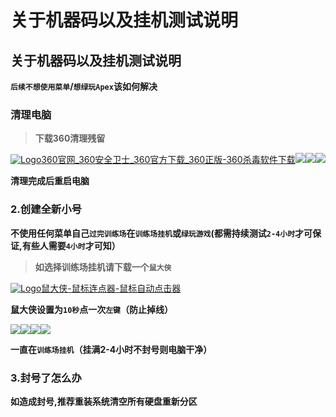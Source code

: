 # 关于机器码以及挂机测试说明

## 关于机器码以及挂机测试说明

**`后续不想使用菜单`/`想绿玩Apex`该如何解决**

### 清理电脑 <a href="#qing-li-dian-nao" id="qing-li-dian-nao"></a>

> **下载360清理残留**

[![Logo](https://www.360.cn/favicon.ico)360官网\_360安全卫士\_360官方下载\_360正版-360杀毒软件下载](https://weishi.360.cn/)![](https://docs.hzz.im/\~gitbook/image?url=https%3A%2F%2F1382592200-files.gitbook.io%2F%7E%2Ffiles%2Fv0%2Fb%2Fgitbook-x-prod.appspot.com%2Fo%2Fspaces%252F7YXEHggLzaiKwZjRSOD4%252Fuploads%252FQ67ukFJOA5boGfRWuRlx%252Fimage.png%3Falt%3Dmedia%26token%3D06752cf6-1b4b-435c-a592-ce4ce9fc161b\&width=768\&dpr=4\&quality=100\&sign=b5812c54\&sv=1)![](https://docs.hzz.im/\~gitbook/image?url=https%3A%2F%2F1382592200-files.gitbook.io%2F%7E%2Ffiles%2Fv0%2Fb%2Fgitbook-x-prod.appspot.com%2Fo%2Fspaces%252F7YXEHggLzaiKwZjRSOD4%252Fuploads%252F0Q3GLwxrTlAvX1268YV9%252Fimage.png%3Falt%3Dmedia%26token%3D2956074e-5c2d-422f-a8e2-6a68b5e16e01\&width=768\&dpr=4\&quality=100\&sign=c658767d\&sv=1)![](https://docs.hzz.im/\~gitbook/image?url=https%3A%2F%2F1382592200-files.gitbook.io%2F%7E%2Ffiles%2Fv0%2Fb%2Fgitbook-x-prod.appspot.com%2Fo%2Fspaces%252F7YXEHggLzaiKwZjRSOD4%252Fuploads%252F9JYWdUgAk0r0ojkEq6k7%252Fimage.png%3Falt%3Dmedia%26token%3D06cd80d9-da2f-42f0-9eaf-698ca53fd646\&width=768\&dpr=4\&quality=100\&sign=70cfa5b9\&sv=1)

**清理完成后重启电脑**

### 2.创建全新小号 <a href="#id-2.-chuang-jian-quan-xin-xiao-hao" id="id-2.-chuang-jian-quan-xin-xiao-hao"></a>

**不使用任何菜单自己`过完训练场`在`训练场挂机`或`绿玩游戏`(都需持续测试`2-4小时`才可保证,有些人需要`4小时`才可知）**

> **如选择训练场挂机请下载一个`鼠大侠`**

[![Logo](https://www.shudaxia.com/static/v2/ico/favicon.ico)鼠大侠-鼠标连点器-鼠标自动点击器](http://www.shudaxia.com/)

**鼠大侠设置为`10秒`点一次`左键`（防止掉线）**

![](https://docs.hzz.im/\~gitbook/image?url=https%3A%2F%2F1382592200-files.gitbook.io%2F%7E%2Ffiles%2Fv0%2Fb%2Fgitbook-x-prod.appspot.com%2Fo%2Fspaces%252F7YXEHggLzaiKwZjRSOD4%252Fuploads%252F5tr1Bs6HsSkM28LcA44o%252Fimage.png%3Falt%3Dmedia%26token%3D7f8dbb77-4ab8-46cd-beb5-9eb631227b94\&width=768\&dpr=4\&quality=100\&sign=a1fb2f24\&sv=1)![](https://docs.hzz.im/\~gitbook/image?url=https%3A%2F%2F1382592200-files.gitbook.io%2F%7E%2Ffiles%2Fv0%2Fb%2Fgitbook-x-prod.appspot.com%2Fo%2Fspaces%252F7YXEHggLzaiKwZjRSOD4%252Fuploads%252FvrVoNbCEKcMM1bSpryPI%252Fimage%2520%281%29.png%3Falt%3Dmedia%26token%3Dcc185816-0103-4a74-a081-466ee485c53a\&width=768\&dpr=4\&quality=100\&sign=9e24ca25\&sv=1)![](https://docs.hzz.im/\~gitbook/image?url=https%3A%2F%2F1382592200-files.gitbook.io%2F%7E%2Ffiles%2Fv0%2Fb%2Fgitbook-x-prod.appspot.com%2Fo%2Fspaces%252F7YXEHggLzaiKwZjRSOD4%252Fuploads%252FzQn4hZwJHZcLFY6rfDzG%252Fimage%2520%282%29.png%3Falt%3Dmedia%26token%3D67b00ccf-13f1-4f51-a663-04a6aa90f976\&width=768\&dpr=4\&quality=100\&sign=46fdca48\&sv=1)![](https://docs.hzz.im/\~gitbook/image?url=https%3A%2F%2F1382592200-files.gitbook.io%2F%7E%2Ffiles%2Fv0%2Fb%2Fgitbook-x-prod.appspot.com%2Fo%2Fspaces%252F7YXEHggLzaiKwZjRSOD4%252Fuploads%252F9bfyIyotNcxhW8SV9joJ%252Fimage%2520%283%29.png%3Falt%3Dmedia%26token%3Dc394bb33-c332-435a-8dea-ac5ca039ef9a\&width=768\&dpr=4\&quality=100\&sign=d844a3cd\&sv=1)

**一直在`训练场挂机`（挂满2-4小时不封号则电脑干净）**

### **3.封号了怎么办** <a href="#id-3.-feng-hao-le-zen-me-ban" id="id-3.-feng-hao-le-zen-me-ban"></a>

**如造成封号,推荐重装系统清空所有硬盘重新分区**
